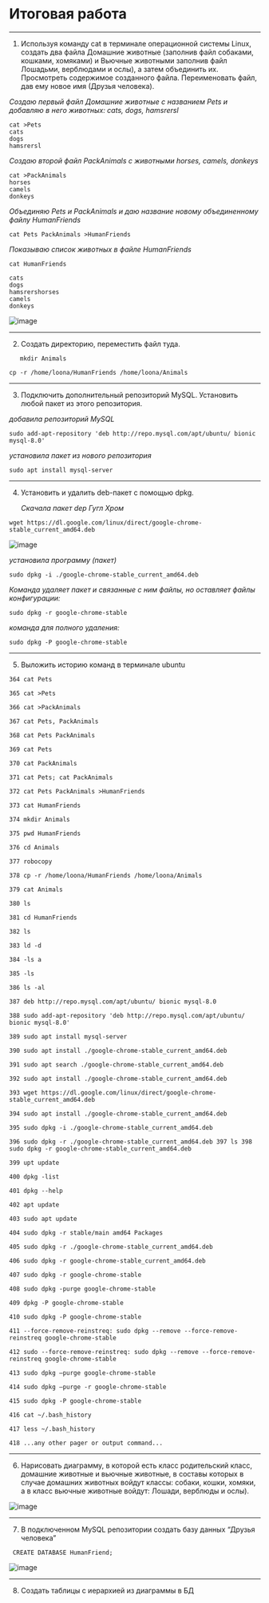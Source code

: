 Итоговая работа
=

----
1. Используя команду cat в терминале операционной системы Linux, создать
два файла Домашние животные (заполнив файл собаками, кошками,
хомяками) и Вьючные животными заполнив файл Лошадьми, верблюдами и
ослы), а затем объединить их. Просмотреть содержимое созданного файла.
Переименовать файл, дав ему новое имя (Друзья человека).

*Cоздаю первый файл Домашние животные с названием Pets  и добавляю в него животных: cats, dogs, hamsrersl*

```
cat >Pets
cats
dogs
hamsrersl
```

*Cоздаю второй файл PackAnimals с животными horses, camels, donkeys*

```
cat >PackAnimals
horses
camels
donkeys
```

*Объединяю Pets и PackAnimals и даю название новому объединенному файлу HumanFriends*
```
cat Pets PackAnimals >HumanFriends
```

*Показываю список животных в файле HumanFriends*
```
cat HumanFriends

cats
dogs
hamsrershorses
camels
donkeys
```

![image](https://github.com/user-attachments/assets/6578be64-ac4b-4415-a05b-fd8c3cb6fd16)

----
2. Создать директорию, переместить файл туда.

```
   mkdir Animals

cp -r /home/loona/HumanFriends /home/loona/Animals
```

----
3.  Подключить дополнительный репозиторий MySQL. Установить любой пакет
из этого репозитория.

*добавила репозиторий MySQL*

```
sudo add-apt-repository 'deb http://repo.mysql.com/apt/ubuntu/ bionic mysql-8.0'
```

*установила пакет из нового репозитория*
```
sudo apt install mysql-server
```

---
4.  Установить и удалить deb-пакет с помощью dpkg.

    *Скачала пакет dep Гугл Хром*

```
wget https://dl.google.com/linux/direct/google-chrome-stable_current_amd64.deb
```
![image](https://github.com/user-attachments/assets/240a9910-65f8-41f3-bdce-81fcc88bdd6f)

*установила программу (пакет)*

```
sudo dpkg -i ./google-chrome-stable_current_amd64.deb
```

*Команда удаляет пакет и связанные с ним файлы, но оставляет файлы конфигурации:*
```
sudo dpkg -r google-chrome-stable 
```

*команда для полного удаления:*
```
sudo dpkg -P google-chrome-stable
```

---
5. Выложить историю команд в терминале ubuntu

```
364 cat Pets

365 cat >Pets

366 cat >PackAnimals

367 cat Pets, PackAnimals

368 cat Pets PackAnimals

369 cat Pets

370 cat PackAnimals

371 cat Pets; cat PackAnimals

372 cat Pets PackAnimals >HumanFriends

373 cat HumanFriends

374 mkdir Animals

375 pwd HumanFriends

376 cd Animals

377 robocopy

378 cp -r /home/loona/HumanFriends /home/loona/Animals

379 cat Animals

380 ls

381 cd HumanFriends

382 ls

383 ld -d

384 -ls a

385 -ls

386 ls -al

387 deb http://repo.mysql.com/apt/ubuntu/ bionic mysql-8.0

388 sudo add-apt-repository 'deb http://repo.mysql.com/apt/ubuntu/ bionic mysql-8.0'

389 sudo apt install mysql-server

390 sudo apt install ./google-chrome-stable_current_amd64.deb

391 sudo apt search ./google-chrome-stable_current_amd64.deb

392 sudo apt install ./google-chrome-stable_current_amd64.deb

393 wget https://dl.google.com/linux/direct/google-chrome-stable_current_amd64.deb

394 sudo apt install ./google-chrome-stable_current_amd64.deb

395 sudo dpkg -i ./google-chrome-stable_current_amd64.deb

396 sudo dpkg -r ./google-chrome-stable_current_amd64.deb 397 ls 398 sudo dpkg -r google-chrome-stable_current_amd64.deb

399 upt update

400 dpkg -list

401 dpkg --help

402 apt update

403 sudo apt update

404 sudo dpkg -r stable/main amd64 Packages

405 sudo dpkg -r ./google-chrome-stable_current_amd64.deb

406 sudo dpkg -r google-chrome-stable_current_amd64.deb

407 sudo dpkg -r google-chrome-stable

408 sudo dpkg -purge google-chrome-stable

409 dpkg -P google-chrome-stable

410 sudo dpkg -P google-chrome-stable

411 --force-remove-reinstreq: sudo dpkg --remove --force-remove-reinstreq google-chrome-stable

412 sudo --force-remove-reinstreq: sudo dpkg --remove --force-remove-reinstreq google-chrome-stable

413 sudo dpkg –purge google-chrome-stable

414 sudo dpkg –purge -r google-chrome-stable

415 sudo dpkg -P google-chrome-stable

416 cat ~/.bash_history

417 less ~/.bash_history

418 ...any other pager or output command...
```

  ---
  6.  Нарисовать диаграмму, в которой есть класс родительский класс, домашние
животные и вьючные животные, в составы которых в случае домашних
животных войдут классы: собаки, кошки, хомяки, а в класс вьючные животные
войдут: Лошади, верблюды и ослы).

![image](https://github.com/user-attachments/assets/4afa3349-30e8-47de-b7d7-0c298effa024)


---
7. В подключенном MySQL репозитории создать базу данных “Друзья
человека”

```
 CREATE DATABASE HumanFriend;
```

 ![image](https://github.com/user-attachments/assets/c3c9c74a-66bc-42eb-bc7c-dcfbbaf6ec97)

 ---
 8. Создать таблицы с иерархией из диаграммы в БД

























